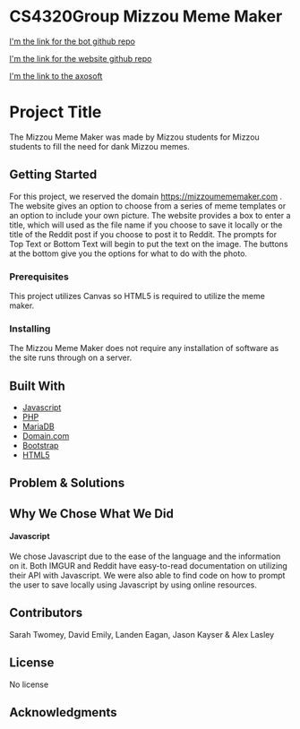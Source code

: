 # CS4320Group Mizzou Meme Maker

[I'm the link for the bot github repo](https://github.com/jpk2f2/MemeZouBot)

[I'm the link for the website github repo](https://github.com/jpk2f2/MemeZouSite)

[I'm the link to the axosoft](https://cs4320groupproj.axosoft.com)

# Project Title

The Mizzou Meme Maker was made by Mizzou students for Mizzou students to fill the need for dank Mizzou memes.

## Getting Started

For this project, we reserved the domain https://mizzoumememaker.com . The website gives an option to choose from a series of meme templates or an option to include your own picture. The website provides a box to enter a title, which will used as the file name if you choose to save it locally or the title of the Reddit post if you choose to post it to Reddit. The prompts for Top Text or Bottom Text will begin to put the text on the image. The buttons at the bottom give you the options for what to do with the photo.

### Prerequisites

This project utilizes Canvas so HTML5 is required to utilize the meme maker. 

### Installing

The Mizzou Meme Maker does not require any installation of software as the site runs through on a server.

## Built With

* [Javascript](http://www.javascript.com)
* [PHP](https://www.php.net)
* [MariaDB](https://mariadb.org)
* [Domain.com](https://www.domain.com)
* [Bootstrap](https://getbootstrap.com)
* [HTML5](https://www.w3.org/TR/html5/)

## Problem & Solutions

## Why We Chose What We Did
#### Javascript
We chose Javascript due to the ease of the language and the information on it. Both IMGUR and Reddit have easy-to-read documentation on utilizing their API with Javascript. We were also able to find code on how to prompt the user to save locally using Javascript by using online resources. 

## Contributors

Sarah Twomey, David Emily, Landen Eagan, Jason Kayser & Alex Lasley

## License

No license

## Acknowledgments


